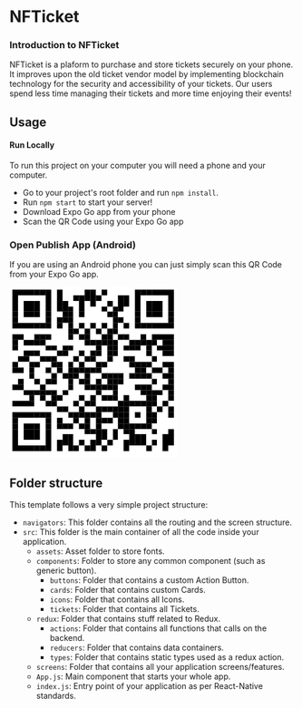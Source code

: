 # NFTicket

### Introduction to NFTicket

NFTicket is a plaform to purchase and store tickets securely on your phone. It improves upon the old ticket vendor model by implementing blockchain technology for the security and accessibility of your tickets. Our users spend less time managing their tickets and more time enjoying their events!

## Usage

#### Run Locally 

To run this project on your computer you will need a phone and your computer. 

- Go to your project's root folder and run `npm install`.
- Run `npm start` to start your server!
- Download Expo Go app from your phone
- Scan the QR Code using your Expo Go app

### Open Publish App (Android)

If you are using an Android phone you can just simply scan this QR Code from your Expo Go app. 

<img src="static/NFTicket.png">


## Folder structure

This template follows a very simple project structure:
- `navigators`: This folder contains all the routing and the screen structure.
- `src`: This folder is the main container of all the code inside your application.
  - `assets`: Asset folder to store fonts.
  - `components`: Folder to store any common component (such as generic button).
    - `buttons`: Folder that contains a custom Action Button.
    - `cards`: Folder that contains custom Cards.
    - `icons`: Folder that contains all Icons. 
    - `tickets`: Folder that contains all Tickets.
  - `redux`: Folder that contains stuff related to Redux.
    - `actions`: Folder that contains all functions that calls on the backend.
    - `reducers`: Folder that contains data containers.
    - `types`: Folder that contains static types used as a redux action.
  - `screens`: Folder that contains all your application screens/features.
  - `App.js`: Main component that starts your whole app.
  - `index.js`: Entry point of your application as per React-Native standards.
